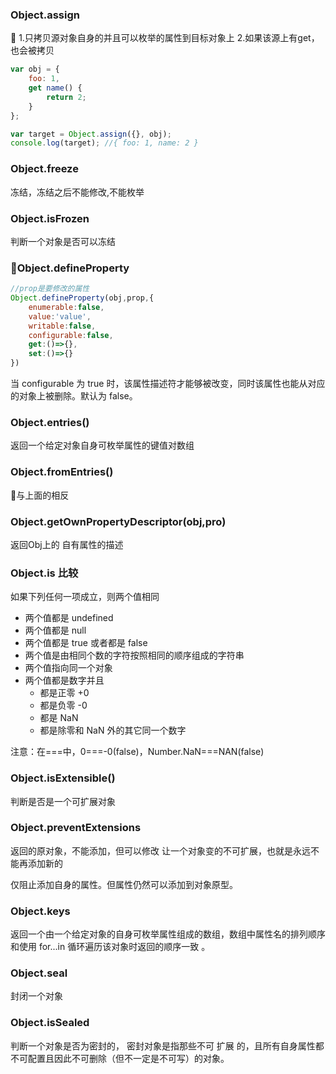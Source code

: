 ### Object.assign 

1.只拷贝源对象自身的并且可以枚举的属性到目标对象上
2.如果该源上有get，也会被拷贝

```js
var obj = {
	foo: 1,
	get name() {
		return 2;
	}
};

var target = Object.assign({}, obj);
console.log(target); //{ foo: 1, name: 2 }
```

### Object.freeze 
冻结，冻结之后不能修改,不能枚举

### Object.isFrozen
判断一个对象是否可以冻结

### Object.defineProperty

```js
//prop是要修改的属性
Object.defineProperty(obj,prop,{
    enumerable:false,
    value:'value',
    writable:false,
    configurable:false,
    get:()=>{},
    set:()=>{}
})
```

当 configurable 为 true 时，该属性描述符才能够被改变，同时该属性也能从对应的对象上被删除。默认为 false。


### Object.entries()
返回一个给定对象自身可枚举属性的键值对数组

###  Object.fromEntries()
与上面的相反

### Object.getOwnPropertyDescriptor(obj,pro)
返回Obj上的 自有属性的描述


### Object.is 比较
如果下列任何一项成立，则两个值相同


* 两个值都是 undefined
* 两个值都是 null
* 两个值都是 true 或者都是 false
* 两个值是由相同个数的字符按照相同的顺序组成的字符串
* 两个值指向同一个对象
* 两个值都是数字并且
    * 都是正零 +0
    * 都是负零 -0
    * 都是 NaN
    * 都是除零和 NaN 外的其它同一个数字

注意：在===中，0===-0(false)，Number.NaN===NAN(false)



### Object.isExtensible()
判断是否是一个可扩展对象




### Object.preventExtensions
返回的原对象，不能添加，但可以修改
让一个对象变的不可扩展，也就是永远不能再添加新的

仅阻止添加自身的属性。但属性仍然可以添加到对象原型。

### Object.keys
返回一个由一个给定对象的自身可枚举属性组成的数组，数组中属性名的排列顺序和使用 for...in 循环遍历该对象时返回的顺序一致 。


### Object.seal 
封闭一个对象

### Object.isSealed 
判断一个对象是否为密封的，
密封对象是指那些不可 扩展 的，且所有自身属性都不可配置且因此不可删除（但不一定是不可写）的对象。
